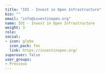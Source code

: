 ```yaml
---
title: "IOI - Invest in Open Infrastructure"
bio: ""
email: "info@investinopen.org"
name: IOI - Invest in Open Infrastructure
weight: 3
role: 
social:
- icon: globe
  icon_pack: fas
  link: https://investinopen.org/
superuser: false
user_groups:
- Previous
---
```



